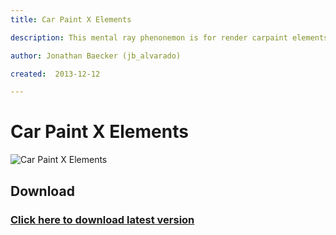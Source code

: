 ```yaml
---
title: Car Paint X Elements

description: This mental ray phenonemon is for render carpaint elements

author: Jonathan Baecker (jb_alvarado)

created:  2013-12-12

---
```


Car Paint X Elements
=========

![Car Paint X Elements](http://www.pixelcrusher.de/files/carpaintXElements2.png "CarPaintXElements")

Download
--------

### [Click here to download latest version](https://github.com/jb-alvarado/CarPaintXElements/archive/master.zip)
